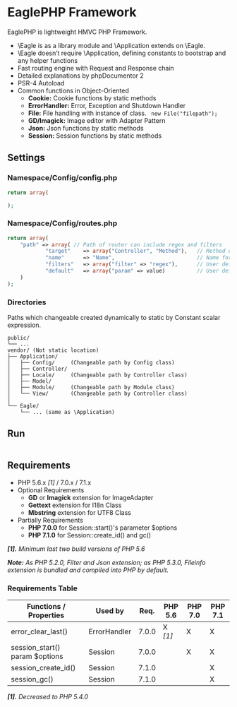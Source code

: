 # EaglePHP Framework

EaglePHP is lightweight HMVC PHP Framework.

* \Eagle is as a library module and \Application extends on \Eagle.
* \Eagle doesn’t require \Application, defining constants to bootstrap and any helper functions
* Fast routing engine with Request and Response chain
* Detailed explanations by phpDocumentor 2
* PSR-4 Autoload
* Common functions in Object-Oriented
	* **Cookie:** Cookie functions by static methods
	* **ErrorHandler:** Error, Exception and Shutdown Handler
	* **File:** File handling with instance of class. ``` new File("filepath");```
	* **GD/Imagick:** Image editor with Adapter Pattern
	* **Json:** Json functions by static methods
	* **Session:** Session functions by static methods


## Settings

### Namespace/Config/config.php

```PHP
return array(

);
```
### Namespace/Config/routes.php

```PHP
return array(
	"path" => array( // Path of router can include regex and filters
			"target"	=> array("Controller", "Method"),	// Method of Controller
			"name"		=> "Name",							// Name for route (optional)
			"filters"	=> array("filter" => "regex"),		// User defined filters (optional)
			"default"	=> array("param" => value)			// User defined default parameters (optional)
	)
);
```

### Directories

Paths which changeable created dynamically to static by Constant scalar expression.
```
public/
└── ...
vendor/	(Not static location)
├── Application/
│   ├── Config/		(Changeable path by Config class)
│   ├── Controller/
│   ├── Locale/		(Changeable path by Controller class)
│   ├── Model/
│   ├── Module/		(Changeable path by Module class)
│   └── View/		(Changeable path by Controller class)
│
└── Eagle/
    └── ... (same as \Application)
```


## Run

```PHP

```


## Requirements

* PHP 5.6.x *[1]* / 7.0.x / 7.1.x
* Optional Requirements
	* **GD** or **Imagick** extension for ImageAdapter
	* **Gettext** extension for I18n Class
	* **Mbstring** extension for UTF8 Class
* Partially Requirements
	* **PHP 7.0.0** for Session::start()'s parameter $options
	* **PHP 7.1.0** for Session::create_id() and gc()

*__[1].__ Minimum last two build versions of PHP 5.6*

*__Note:__ As PHP 5.2.0, Filter and Json extension; as PHP 5.3.0, Fileinfo extension is bundled and compiled into PHP by default.*

### Requirements Table

| Functions / Properties         | Used by      | Req.  | PHP 5.6 | PHP 7.0 | PHP 7.1 |
|--------------------------------|--------------|-------|---------|---------|---------|
| error_clear_last()             | ErrorHandler | 7.0.0 | X *[1]* | X       | X       |
| session_start() param $options | Session      | 7.0.0 |         | X       | X       |
| session_create_id()            | Session      | 7.1.0 |         |         | X       |
| session_gc()                   | Session      | 7.1.0 |         |         | X       |

*__[1].__ Decreased to PHP 5.4.0*
